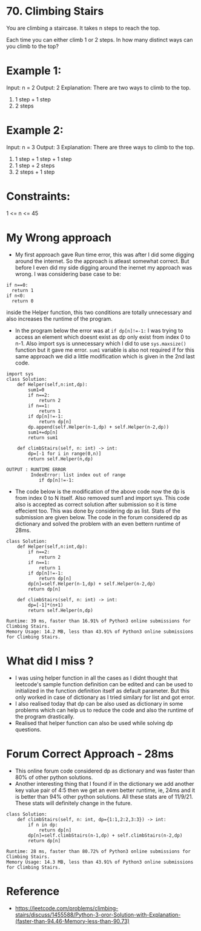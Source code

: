 # 70. Climbing Stairs
You are climbing a staircase. It takes n steps to reach the top.

Each time you can either climb 1 or 2 steps. In how many distinct ways can you climb to the top?

# Example 1:
Input: n = 2
Output: 2
Explanation: There are two ways to climb to the top.
1. 1 step + 1 step
2. 2 steps

# Example 2:
Input: n = 3
Output: 3
Explanation: There are three ways to climb to the top.
1. 1 step + 1 step + 1 step
2. 1 step + 2 steps
3. 2 steps + 1 step
 
# Constraints:
1 <= n <= 45

# My Wrong approach
* My first approach gave Run time error, this was after I did some digging around the internet. So the approach is atleast somewhat correct. But before I even did my side digging around the inernet my approach was wrong. I was considering base case to be: 
```
if n==0: 
  return 1
if n<0:
  return 0
``` 
inside the Helper function, this two conditions are totally unnecessary and also increases the runtime of the program. 
* In the program below the error was at `if dp[n]!=-1:` I was trying to access an element which doesnt exist as dp only exist from index 0 to n-1. Also import sys is unnecessary which I did to use `sys.maxsize()` function but it gave me error. `sum1` variable is also not required if for this same approach we did a little modification which is given in the 2nd last code.
```
import sys
class Solution:
    def Helper(self,n:int,dp):
        sum1=0     
        if n==2:
            return 2
        if n==1:
            return 1
        if dp[n]!=-1:
            return dp[n]
        dp.append(self.Helper(n-1,dp) + self.Helper(n-2,dp))
        sum1+=dp[n]
        return sum1
    
    def climbStairs(self, n: int) -> int:
        dp=[-1 for i in range(0,n)]
        return self.Helper(n,dp)
```
```
OUTPUT : RUNTIME ERROR
         IndexError: list index out of range
            if dp[n]!=-1:
```
* The code below is the modification of the above code now the dp is from index 0 to N itself. Also removed sum1 and import sys. This code also is accepted as correct solution after submission so it is time effecient too. This was done by considering dp as list. Stats of the submission are given below. The code in the forum considered dp as dictionary and solved the problem with an even bettern runtime of 28ms.
```
class Solution:
    def Helper(self,n:int,dp):   
        if n==2:
            return 2
        if n==1:
            return 1
        if dp[n]!=-1:
            return dp[n]
        dp[n]=self.Helper(n-1,dp) + self.Helper(n-2,dp)
        return dp[n]
    
    def climbStairs(self, n: int) -> int:
        dp=[-1]*(n+1)
        return self.Helper(n,dp)
```
```
Runtime: 39 ms, faster than 16.91% of Python3 online submissions for Climbing Stairs.
Memory Usage: 14.2 MB, less than 43.91% of Python3 online submissions for Climbing Stairs.
```
# What did I miss ?
* I was using helper function in all the cases as I didnt thought that leetcode's sample function definition can be edited and can be used to initialized in the function definition itself as default parameter. But this only worked in case of dictionary as I tried similary for list and got error.
* I also realised today that dp can be also used as dictionary in some problems which can help us to reduce the code and also the runtime of the program drastically.
* Realised that helper function can also be used while solving dp questions.

# Forum Correct Approach - 28ms
* This online forum code considered dp as dictionary and was faster than 80% of other python solutions. 
* Another interesting thing that I found if in the dictionary we add another key value pair of 4:5 then we get an even better runtime, ie, 24ms and it is better than 94% other python solutions. All these stats are of 11/9/21. These stats will definitely change in the future. 
```
class Solution:
    def climbStairs(self, n: int, dp={1:1,2:2,3:3}) -> int:
        if n in dp:
            return dp[n]
        dp[n]=self.climbStairs(n-1,dp) + self.climbStairs(n-2,dp)
        return dp[n]
```
```
Runtime: 28 ms, faster than 80.72% of Python3 online submissions for Climbing Stairs.
Memory Usage: 14.3 MB, less than 43.91% of Python3 online submissions for Climbing Stairs.
```

# Reference
* https://leetcode.com/problems/climbing-stairs/discuss/1455588/Python-3-oror-Solution-with-Explanation-(faster-than-94.46-Memory-less-than-90.73)
